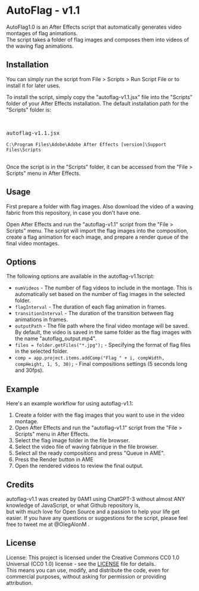 <h1>AutoFlag - v1.1</h1> 
<p>AutoFlag1.0 is an After Effects script that automatically generates video montages of flag animations.
</br>The script takes a folder of flag images and composes them into videos of the waving flag animations.</p>

<h2>Installation</h2>
<p>You can simply run the script from File &gt; Scripts &gt; Run Script File or to install it for later uses.</p>
<p>To install the script, simply copy the "autoflag-v1.1.jsx" file into the
"Scripts" folder of your After Effects installation. The default installation path for the "Scripts"
folder is:</p>

<pre><div class="bg-black rounded-md mb-4">
	<div class="flex items-center relative
text-gray-200 bg-gray-800 px-4 py-2 text-xs font-sans justify-between
rounded-t-md"><span>autoflag-v1.1.jsx</span></div>
<div class="p-4 overflow-y-auto"><code
class="!whitespace-pre hljs language-mathematica"><span class="hljs-built_in">C</span><span
class="hljs-operator">:</span>\<span class="hljs-variable">Program</span> <span
class="hljs-variable">Files</span>\<span class="hljs-variable">Adobe</span>\<span
class="hljs-variable">Adobe</span> <span class="hljs-built_in">After</span> <span
class="hljs-variable">Effects</span> <span class="hljs-punctuation">[</span><span
class="hljs-variable">version</span><span class="hljs-punctuation">]</span>\<span
class="hljs-variable">Support</span> <span class="hljs-variable">Files</span>\<span
class="hljs-variable">Scripts</span> </code></div>
</div></pre>

<p>Once the script is in the "Scripts" folder, it can be accessed from the "File &gt; Scripts" menu in After Effects.</p>

<h2>Usage</h2>
<p> First prepare a folder with flag images.
Also download the video of a waving fabric from this repository, in case you don't have one.</p>
<p> Open After Effects and run the "autoflag-v1.1" script from the "File &gt; Scripts" menu. The script will import the
flag images into the composition, create a flag animation for each image, and prepare a render queue of the final video montages.</p>

<h2>Options</h2>
<p>The following options are available in the autoflag-v1.1script:</p>
<ul>
	<li><code>numVideos</code> - The number of flag videos to include in the montage.
This is automatically set based on the number of flag images in the selected
folder.</li>
	<li><code>flagInterval</code> - The duration of each flag animation in
frames.</li>
	<li><code>transitionInterval</code> - The duration of the transition between flag
animations in frames.</li>
	<li><code>outputPath</code> - The file path where the final video montage
will be saved. By default, the video is saved in the same folder as the flag images with the name
"autoflag_output.mp4".</li>
	<li><code>files = folder.getFiles("*.jpg");</code> - Specifying the format of flag files in the selected
folder.</li>
	<li><code>comp = app.project.items.addComp("Flag " + i, compWidth, compHeight, 1, 5, 30);</code> -  Final compositions settings (5 seconds long and 30fps).</li>


</ul>

<h2>Example</h2>
<p>Here's an example workflow for using
autoflag-v1.1:</p>
<ol>
<li>Create a folder with the flag images that you want to use in the video
montage.</li>
<li>Open After Effects and run the "autoflag-v1.1" script from the "File &gt; Scripts" menu in After Effects.</li>
<li>Select the flag image folder in the file browser.</li>
<li>Select the video file of waving fabrique in the file browser.</li>
<li>Select all the ready compositions and press "Queue in AME".</li>
<li>Press the Render button in AME</li>
<li>Open the rendered videos to review the final
output.</li></ol>

<h2>Credits</h2>
<p>autoflag-v1.1 was created by 0AM1 using ChatGPT-3 without almost ANY knowledge of JavaScript, or what Github repository is,</br>but with much love for Open Source and a passion to help your life get easier. If you have any questions or suggestions for the script, please feel free to tweet me at @OlegAlonM .</p>
<h2>License</h2>
<p>License:
This project is licensed under the Creative Commons CC0 1.0 Universal (CC0 1.0) license - see the <a href="LICENSE" target="_new">LICENSE</a> file for details.</br> This means you can use, modify, and distribute the code, even for commercial purposes, without asking for permission or providing attribution.</p>
